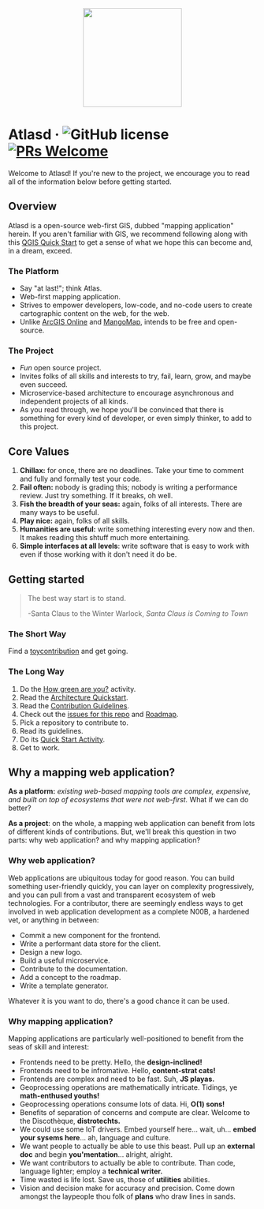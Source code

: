 <div align="center">
  <img width="200" height="200" src="https://user-images.githubusercontent.com/79056955/128594497-46dcd431-6723-4d2f-9f68-a2fd5c569e8c.png"/>
 </div>

# Atlasd &middot; ![GitHub license](https://img.shields.io/badge/license-MIT-blue.svg) [![PRs Welcome](https://img.shields.io/badge/PRs-welcome-brightgreen.svg)](https://github.com/atlasd-geo/atlasd/blob/main/Contribution%20Guidelines.md)
Welcome to Atlasd! If you're new to the project, we encourage you to read all of the information below before getting started.


## Overview
Atlasd is a open-source web-first GIS, dubbed "mapping application" herein. If you aren't familiar with GIS, we recommend following along with this [QGIS Quick Start](https://www.youtube.com/watch?v=kCnNWyl9qSE) to get a sense of what we hope this can become and, in a dream, exceed.

### The Platform
- Say "at last!"; think Atlas.
- Web-first mapping application. 
- Strives to empower developers, low-code, and no-code users to create cartographic content on the web, for the web. 
- Unlike [ArcGIS Online](https://www.arcgis.com/index.html) and [MangoMap](https://mangomap.com/), intends to be free and open-source.

### The Project
- *Fun* open source project. 
- Invites folks of all skills and interests to try, fail, learn, grow, and maybe even succeed. 
- Microservice-based architecture to encourage asynchronous and independent projects of all kinds.
- As you read through, we hope you'll be convinced that there is something for every kind of developer, or even simply thinker, to add to this project.

## Core Values
1. **Chillax:** for once, there are no deadlines. Take your time to comment and fully and formally test your code.
2. **Fail often:** nobody is grading this; nobody is writing a performance review. Just try something. If it breaks, oh well.
3. **Fish the breadth of your seas:** again, folks of all interests. There are many ways to be useful. 
4. **Play nice:** again, folks of all skills.
5. **Humanities are useful:** write something interesting every now and then. It makes reading this shtuff much more entertaining.
6. **Simple interfaces at all levels**: write software that is easy to work with even if those working with it don't need it do be.

## Getting started
> The best way start is to stand.
> 
> -Santa Claus to the Winter Warlock, *Santa Claus is Coming to Town*

### The Short Way
Find a [toycontribution](https://github.com/atlasd-geo/atlasd/labels/toycontribution) and get going.

### The Long Way
1. Do the [How green are you?](https://github.com/atlasd-geo/atlasd/blob/main/How%20green%20are%20you%3F.md) activity.
2. Read the [Architecture Quickstart](https://github.com/atlasd-geo/atlasd/blob/main/Architecture%20Quickstart.md).
3. Read the [Contribution Guidelines](https://github.com/atlasd-geo/atlasd/blob/main/Contribution%20Guidelines.md).
4. Check out the [issues for this repo]() and [Roadmap](https://github.com/atlasd-geo/atlasd/blob/main/Roadmap.md).
5. Pick a repository to contribute to.
6. Read its guidelines.
7. Do its [Quick Start Activity](https://github.com/atlasd-geo/atlasd/blob/main/Contribution%20Guidelines.md#README).
8. Get to work.

## Why a mapping web application?

**As a platform:** *existing web-based mapping tools are complex, expensive, and built on top of ecosystems that were not web-first.* What if we can do better?

**As a project**: on the whole, a mapping web application can benefit from lots of different kinds of contributions. But, we'll break this question in two parts: why web application? and why mapping application?

### Why web application?
Web applications are ubiquitous today for good reason. You can build something user-friendly quickly, you can layer on complexity progressively, and you can pull from a vast and transparent ecosystem of web technologies. For a contributor, there are seemingly endless ways to get involved in web application development as a complete N00B, a hardened vet, or anything in between:
- Commit a new component for the frontend.
- Write a performant data store for the client.
- Design a new logo.
- Build a useful microservice.
- Contribute to the documentation.
- Add a concept to the roadmap.
- Write a template generator.

Whatever it is you want to do, there's a good chance it can be used.

### Why mapping application?
Mapping applications are particularly well-positioned to benefit from the seas of skill and interest:
- Frontends need to be pretty. Hello, the **design-inclined!**
- Frontends need to be infromative. Hello, **content-strat cats!**
- Frontends are complex and need to be fast. Suh, **JS playas.**
- Geoprocessing operations are mathematically intricate. Tidings, ye **math-enthused youths!** 
- Geoprocessing operations consume lots of data. Hi, **O(1) sons!**
- Benefits of separation of concerns and compute are clear. Welcome to the Discothèque, **distrotechts.**
- We could use some IoT drivers. Embed yourself here... wait, uh... **embed your sysems here**... ah, language and culture.
- We want people to actually be able to use this beast. Pull up an **external doc** and begin **you'mentation**... alright, alright.
- We want contributors to actually be able to contribute. Than code, language lighter; employ a **technical writer.**
- Time wasted is life lost. Save us, those of **utilities** abilities.
- Vision and decision make for accuracy and precision. Come down amongst the laypeople thou folk of **plans** who draw lines in sands. 
